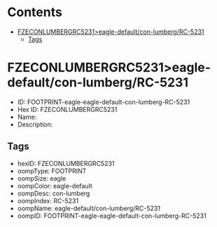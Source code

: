 



Contents
========

* [FZECONLUMBERGRC5231>eagle-default/con-lumberg/RC-5231](#fzeconlumbergrc5231eagle-defaultcon-lumbergrc-5231)
	* [Tags](#tags)

# FZECONLUMBERGRC5231>eagle-default/con-lumberg/RC-5231

- ID: FOOTPRINT-eagle-eagle-default-con-lumberg-RC-5231
- Hex ID: FZECONLUMBERGRC5231
- Name: 
- Description: 

## Tags

- hexID: FZECONLUMBERGRC5231
- oompType: FOOTPRINT
- oompSize: eagle
- oompColor: eagle-default
- oompDesc: con-lumberg
- oompIndex: RC-5231
- oompName: eagle-default/con-lumberg/RC-5231
- oompID: FOOTPRINT-eagle-eagle-default-con-lumberg-RC-5231
